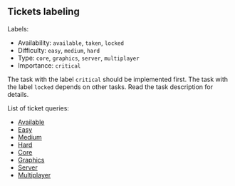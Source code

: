 ## Tickets labeling

Labels:

- Availability: `available`, `taken`, `locked`
- Difficulty: `easy`, `medium`, `hard`
- Type: `core`, `graphics`, `server`, `multiplayer`
- Importance: `critical`

The task with the label `critical` should be implemented first.
The task with the label `locked` depends on other tasks. Read the task description for details.

List of ticket queries:

- [Available](https://github.com/Wandalen/game_chess/issues?q=is%3Aopen+is%3Aissue+label%3Aavailable)
- [Easy](https://github.com/Wandalen/game_chess/issues?q=is%3Aopen+is%3Aissue+label%3Aeasy)
- [Medium](https://github.com/Wandalen/game_chess/issues?q=is%3Aopen+is%3Aissue+label%3Amedium)
- [Hard](https://github.com/Wandalen/game_chess/issues?q=is%3Aopen+is%3Aissue+label%3Ahard)
- [Core](https://github.com/Wandalen/game_chess/issues?q=is%3Aopen+is%3Aissue+label%3Aavailable+label%3Acore)
- [Graphics](https://github.com/Wandalen/game_chess/issues?q=is%3Aopen+is%3Aissue+label%3Aavailable+label%3Agraphics)
- [Server](https://github.com/Wandalen/game_chess/issues?q=is%3Aopen+is%3Aissue+label%3Aavailable+label%3Aserver)
- [Multiplayer](https://github.com/Wandalen/game_chess/issues?q=is%3Aopen+is%3Aissue+label%3Aavailable+label%3Amultiplayer)
